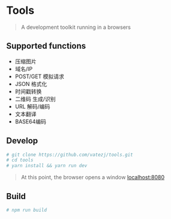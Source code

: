 
# Tools

> A development toolkit running in a browsers

## Supported functions

* 压缩图片
* 域名/IP
* POST/GET 模拟请求
* JSON 格式化
* 时间戳转换
* 二维码 生成/识别
* URL 解码/编码
* 文本翻译
* BASE64编码


## Develop

``` bash
# git clone https://github.com/vatezj/tools.git
# cd tools
# yarn install && yarn run dev
```
> At this point, the browser opens a window [localhost:8080](http://127.0.0.1:8080)

## Build
``` bash
# npm run build
```
